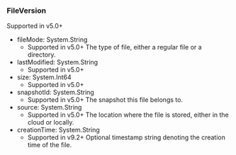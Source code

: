 ### FileVersion
Supported in v5.0+

- fileMode: System.String
  - Supported in v5.0+
  The type of file, either a regular file or a directory.
- lastModified: System.String
  - Supported in v5.0+
- size: System.Int64
  - Supported in v5.0+
- snapshotId: System.String
  - Supported in v5.0+
  The snapshot this file belongs to.
- source: System.String
  - Supported in v5.0+
  The location where the file is stored, either in the cloud or locally.
- creationTime: System.String
  - Supported in v9.2+
  Optional timestamp string denoting the creation time of the file.
